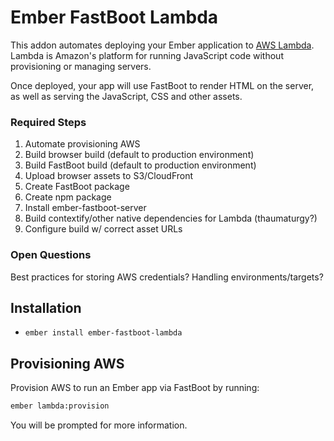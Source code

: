 # Ember FastBoot Lambda

This addon automates deploying your Ember application to [AWS
Lambda][aws-lambda]. Lambda is Amazon's platform for running JavaScript
code without provisioning or managing servers.

Once deployed, your app will use FastBoot to render HTML on the server,
as well as serving the JavaScript, CSS and other assets.

[aws-lambda]: https://aws.amazon.com/lambda/

### Required Steps

1. Automate provisioning AWS
2. Build browser build (default to production environment)
3. Build FastBoot build (default to production environment)
4. Upload browser assets to S3/CloudFront
5. Create FastBoot package
  1. Create npm package
  2. Install ember-fastboot-server
  3. Build contextify/other native dependencies for Lambda
     (thaumaturgy?)
  4. Configure build w/ correct asset URLs

### Open Questions

Best practices for storing AWS credentials?
Handling environments/targets?

## Installation

* `ember install ember-fastboot-lambda`

## Provisioning AWS

Provision AWS to run an Ember app via FastBoot by running:

```sh
ember lambda:provision
```

You will be prompted for more information.

